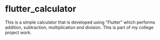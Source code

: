 # flutter_calculator
This is a simple calculator that is developed using "Flutter" which performs addition, subtraction, multiplication and division. This is part of my college project work.
